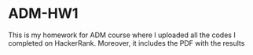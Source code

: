 # ADM-HW1
This is my homework for ADM course where I uploaded all the codes I completed on HackerRank. Moreover, it includes the PDF with the results
